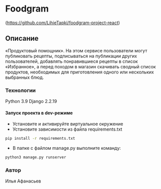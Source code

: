 # Foodgram

(https://github.com/LihieTapki/foodgram-project-react)

## Описание

«Продуктовый помощник». На этом сервисе пользователи могут публиковать рецепты, подписываться на публикации других пользователей, добавлять понравившиеся рецепты в список «Избранное», а перед походом в магазин скачивать сводный список продуктов, необходимых для приготовления одного или нескольких выбранных блюд.

### Технологии

Python 3.9
Django 2.2.19

#### Запуск проекта в dev-режиме

- Установите и активируйте виртуальное окружение
- Установите зависимости из файла requirements.txt

```bash
pip install -r requirements.txt
``` 

- В папке с файлом manage.py выполните команду:

```bash
python3 manage.py runserver
```

### Автор

Илья Афанасьев

